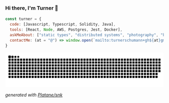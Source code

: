 ### Hi there, I'm Turner 👋

```javascript
const turner = {
  code: [Javascript, Typescript, Solidity, Java],
  tools: [React, Node, AWS, Postgres, Jest, Docker],
  askMeAbout: ["static types", "distributed systems", "photography", "backcountry skiing"],
  contactMe: (at = "@") => window.open(`mailto:turnerschumann+gh${at}gmail.com`);
}
```

<picture>
  <source media="(prefers-color-scheme: dark)" srcset="https://raw.githubusercontent.com/0xturner/0xturner/output/github-contribution-grid-snake-dark.svg" />
  <source media="(prefers-color-scheme: light)" srcset="https://raw.githubusercontent.com/0xturner/0xturner/output/github-contribution-grid-snake.svg" />
  <img alt="github-snake" src="https://raw.githubusercontent.com/0xturner/0xturner/output/github-contribution-grid-snake.svg" />
</picture>

_generated with [Platane/snk](https://github.com/Platane/snk)_
